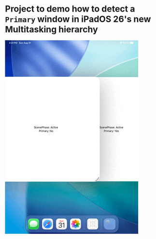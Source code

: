 # Project to demo how to detect a `Primary` window in iPadOS 26's new Multitasking hierarchy

![Demo](./screenshot.gif)
